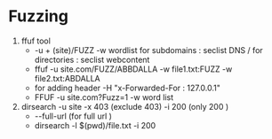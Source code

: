 # Fuzzing
1. ffuf tool
     - -u + (site)/FUZZ -w wordlist for subdomains : seclist DNS / for directories : seclist webcontent
     - ffuf -u site.com/FUZZ/ABBDALLA -w file1.txt:FUZZ -w file2.txt:ABDALLA
     - for adding header -H "x-Forwarded-For : 127.0.0.1"
     - FFUF -u site.com?Fuzz=1 -w word list
2. dirsearch -u site -x 403 (exclude 403)  -i 200 (only 200 )
    - --full-url  (for full url )
    - dirsearch -l $(pwd)/file.txt -i 200
